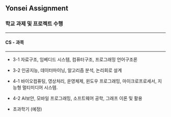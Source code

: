 ## Yonsei Assignment
### 학교 과제 및  프로젝트 수행
----------------------
#### CS - 과목 
---------------------------------
* 3-1 자료구조, 임베디드 시스템, 컴퓨터구조, 프로그래밍 언어구조론 

* 3-2 인공지능, 데이터마이닝, 알고리즘 분석, 논리회로 설계

* 4-1 바이오컴퓨팅, 영상처리, 운영체제, 윈도우 프로그래밍, 마이크로프로세서, 지능형 멀티미디어 시스템. 

* 4-2 AI보안, 모바일 프로그래밍, 소프트웨어 공학, 그래프 이론 및 활용 

* 초과학기 (예정)
  
